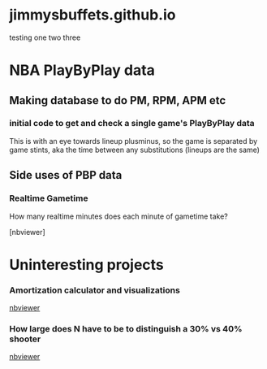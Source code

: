 # jimmysbuffets.github.io

testing one two three
 
 
 
 

# NBA PlayByPlay data
 
## Making database to do PM, RPM, APM etc

### initial code to get and check a single game's PlayByPlay data
This is with an eye towards lineup plusminus, so the game is separated by game stints, aka the time between any substitutions (lineups are the same)


## Side uses of PBP data

### Realtime Gametime
How many realtime minutes does each minute of gametime take?

[nbviewer]





# Uninteresting projects

### Amortization calculator and visualizations
[nbviewer](https://nbviewer.org/github/jimmysbuffets/jimmysbuffets.github.io/blob/main/Uninteresting/Amortization.ipynb)

### How large does N have to be to distinguish a 30% vs 40% shooter
[nbviewer](https://nbviewer.org/github/jimmysbuffets/jimmysbuffets.github.io/blob/main/Uninteresting/what_N_to_distinguish_shooters.ipynb)
